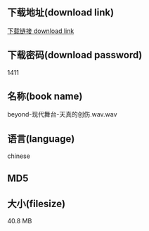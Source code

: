 ## 下载地址(download link)
[下载链接 download link](https://tutu365.netlify.app/?s=beyond-%E7%8E%B0%E4%BB%A3%E8%88%9E%E5%8F%B0-%E5%A4%A9%E7%9C%9F%E7%9A%84%E5%88%9B%E4%BC%A4.wav)

## 下载密码(download password)
1411

## 名称(book name)
beyond-现代舞台-天真的创伤.wav.wav

## 语言(language)
chinese

## MD5


## 大小(filesize)
40.8 MB
